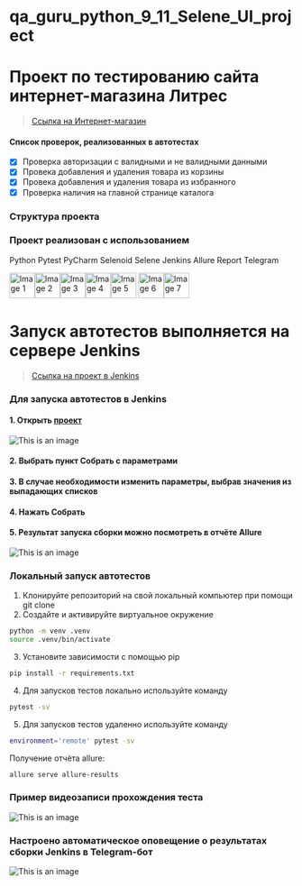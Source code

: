 # qa_guru_python_9_11_Selene_UI_project
# Проект по тестированию сайта интернет-магазина Литрес
> <a target="_blank" href="https://www.litres.ru/">Ссылка на Интернет-магазин</a>

#### Список проверок, реализованных в автотестах
- [x] Проверка авторизации с валидными и не валидными данными
- [x] Провека добавления и удаления товара из корзины
- [x] Провека добавления и удаления товара из избранного
- [x] Проверка наличия на главной странице каталога

### Структура проекта

### Проект реализован с использованием
Python Pytest PyCharm Selenoid Selene Jenkins Allure Report Telegram 

<img src="/design/python-original.svg" alt="Image 1" width="45" height="45"><img src="/design/pytest-original.svg" alt="Image 2" width="45" height="45"><img src="/design/PyCharm_Icon.svg" alt="Image 3" width="45" height="45"><img src="/design/selenoid.png" alt="Image 4" width="45" height="45"><img src="/design/jenkins-original.svg" alt="Image 5" width="45" height="45">
<img src="/design/allure.png" alt="Image 6" width="45" height="45"><img src="/design/telegram.svg" alt="Image 7" width="45" height="45">

# Запуск автотестов выполняется на сервере Jenkins
> <a target="_blank" href="https://jenkins.autotests.cloud/job/C09_Gavrilenko_Sergey_15_unit/">Ссылка на проект в Jenkins</a>

### Для запуска автотестов в Jenkins
#### 1. Открыть <a target="_blank" href="https://jenkins.autotests.cloud/job/C09_Gavrilenko_Sergey_15_unit/">проект</a>

![This is an image](/design/screens/Jenkins_main.png)

#### 2. Выбрать пункт **Собрать с параметрами**
#### 3. В случае необходимости изменить параметры, выбрав значения из выпадающих списков
#### 4. Нажать **Собрать**
#### 5. Результат запуска сборки можно посмотреть в отчёте Allure

![This is an image](/design/screens/allure_report.png)

### Локальный запуск автотестов
1. Клонируйте репозиторий на свой локальный компьютер при помощи git clone
2. Создайте и активируйте виртуальное окружение
  ```bash
  python -m venv .venv
  source .venv/bin/activate
  ```
3. Установите зависимости с помощью pip
  ```bash
  pip install -r requirements.txt
  ```
4. Для запусков тестов локально используйте команду 
  ```bash
  pytest -sv
  ```
5. Для запусков тестов удаленно используйте команду 
  ```bash
  environment='remote' pytest -sv
  ```

Получение отчёта allure:
```bash
allure serve allure-results
``` 

### Пример видеозаписи прохождения теста
![This is an image](/design/screens/test_gif.gif)

### Настроено автоматическое оповещение о результатах сборки Jenkins в Telegram-бот
![This is an image](/design/screens/bot.png)